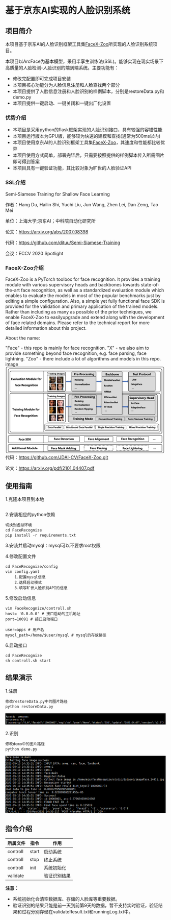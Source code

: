 # 基于京东AI实现的人脸识别系统
## 项目简介
本项目基于京东AI的人脸识别框架工具集[FaceX-Zoo](https://github.com/JDAI-CV/FaceX-Zoo.git)所实现的人脸识别系统项目。

本项目以ArcFace为基本模型，采用半孪生训练法(SSL)。能够实现在现实场景下高质量的人脸检测-人脸识别的端到端系统。主要功能有：
- 修改完配置即可完成项目安装
- 本项目核心功能分为人脸信息注册和人脸查找两个部分
- 本项目提供了人脸信息注册和人脸识别的样例脚本，分别是restoreData.py和demo.py
- 本项目提供一键启动、一键关闭和一键出厂化设置

### 优势介绍
- 本项目是采用python的flask框架实现的人脸识别接口，具有较强的容错性能
- 本项目运行版本为GPU版，能够较为快速的建模和查找(通常为500ms以内)
- 本项目使用京东AI的人脸识别框架工具集[FaceX-Zoo](https://github.com/JDAI-CV/FaceX-Zoo.git)，其速度和性能都比较优异
- 本项目使用方式简单，部署完毕后，只需要按照提供的样例脚本传入所需图片即可得到答案
- 本项目具有一键验证功能，其比较对象为旷世的人脸验证API

### SSL介绍
Semi-Siamese Training for Shallow Face Learning

作者：Hang Du, Hailin Shi, Yuchi Liu, Jun Wang, Zhen Lei, Dan Zeng, Tao Mei

单位：上海大学;京东AI；中科院自动化研究所

论文：https://arxiv.org/abs/2007.08398

代码：https://github.com/dituu/Semi-Siamese-Training

会议：ECCV 2020 Spotlight

### FaceX-Zoo介绍
FaceX-Zoo is a PyTorch toolbox for face recognition. It provides a training module with various supervisory heads and backbones towards state-of-the-art face recognition, as well as a standardized evaluation module which enables to evaluate the models in most of the popular benchmarks just by editing a simple configuration. Also, a simple yet fully functional face SDK is provided for the validation and primary application of the trained models. Rather than including as many as possible of the prior techniques, we enable FaceX-Zoo to easilyupgrade and extend along with the development of face related domains. Please refer to the technical report for more detailed information about this project.

About the name:

"Face" - this repo is mainly for face recognition.
"X" - we also aim to provide something beyond face recognition, e.g. face parsing, face lightning.
"Zoo" - there include a lot of algorithms and models in this repo. image
![FaceX-Zoo架构图](./static/facex.jpg)
代码：https://github.com/JDAI-CV/FaceX-Zoo.git

论文：https://arxiv.org/pdf/2101.04407.pdf

## 使用指南
1.克隆本项目到本地
```shell

```
2.安装相应的python依赖
```shell
切换到虚拟环境
cd FaceRecognize
pip install -r requirements.txt
```
3.安装并启动mysql：mysql可以不要求root权限

4.修改配置文件
```shell
cd FaceRecognize/config
vim config.yaml
    1.配置mysql信息
    2.选择启动模式
    3.填写旷世人脸识别API的信息
```

5.修改启动信息
```shell
vim FaceRecognize/controll.sh
host= '0.0.0.0' # 接口启动的主机地址
port=10091 # 接口启动端口

user=apps # 用户名
mysql_path=/home/$user/mysql # mysql的存放路径
```

6.启动接口
```shell
cd FaceRecognize
sh controll.sh start 
```
## 结果演示
1.注册
```shell
修改restoreData.py中的图片路径
python restoreData.py
```
![result_1](static/result_1.jpg)

2.识别
```shell
修改demo中的图片路径
python demo.py
```
![result_2](static/result_2.jpg)

## 指令介绍
| 所属文件 | 指令 | 作用|
| ------ | ----- | -----|
| controll | start | 启动系统|
| controll | stop | 终止系统|
| controll | init | 系统初始化|
| validate| |验证识别结果|
**注意：** 
- 系统初始化会清空数据库、存储的人脸库等重要数据。
- 验证识别的结果只能是前一天到前第9天的数据，暂不支持实时验证，验证结果和过程分别存储在validateResult.txt和runningLog.txt中。